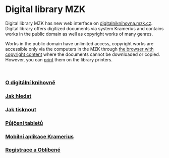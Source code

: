 # Digital library MZK

Digital library MZK has new web interface on <a class="external" href="http://digitalniknihovna.mzk.cz/" target="_blank">digitalniknihovna.mzk.cz</a>. Digital library offers digitized documents via system Kramerius and contains works in the public domain as well as copyright works of many genres.

Works in the public domain have unlimited access, copyright works are accessible only via the computers in the MZK through [the browser with copyright content](/en/digitalni-knihovna) where the documents cannot be downloaded or copied.
However, you can [print](/en/jak-tisknout) them on the library printers.


<br>
   
### [O digitální knihovně](/cs/o-digitalni-knihovne)
### [Jak hledat](/cs/jak-hledat)
### [Jak tisknout](/cs/jak-tisknout)
### [Půjčení tabletů](/cs/tablety)
### [Mobilní aplikace Kramerius](/cs/mobilni-aplikace-kramerius)
### [Registrace a Oblíbené](/cs/registrace-a-oblibene)
